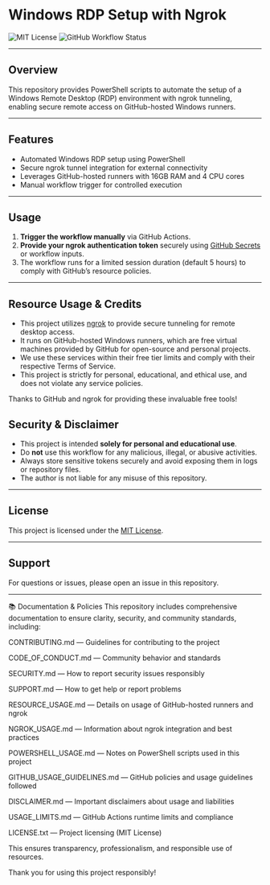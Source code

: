 # Windows RDP Setup with Ngrok

![MIT License](https://img.shields.io/badge/License-MIT-yellow.svg)
![GitHub Workflow Status](https://img.shields.io/github/actions/workflow/status/Rockey800/test/windows-rdp-ngrok.yml?branch=main&label=workflow)

---

## Overview

This repository provides PowerShell scripts to automate the setup of a Windows Remote Desktop (RDP) environment with ngrok tunneling, enabling secure remote access on GitHub-hosted Windows runners.

---

## Features

- Automated Windows RDP setup using PowerShell  
- Secure ngrok tunnel integration for external connectivity  
- Leverages GitHub-hosted runners with 16GB RAM and 4 CPU cores  
- Manual workflow trigger for controlled execution  

---

## Usage

1. **Trigger the workflow manually** via GitHub Actions.  
2. **Provide your ngrok authentication token** securely using [GitHub Secrets](https://docs.github.com/en/actions/security-guides/encrypted-secrets) or workflow inputs.  
3. The workflow runs for a limited session duration (default 5 hours) to comply with GitHub’s resource policies.

---
## Resource Usage & Credits

- This project utilizes [ngrok](https://ngrok.com/) to provide secure tunneling for remote desktop access.
- It runs on GitHub-hosted Windows runners, which are free virtual machines provided by GitHub for open-source and personal projects.
- We use these services within their free tier limits and comply with their respective Terms of Service.
- This project is strictly for personal, educational, and ethical use, and does not violate any service policies.

Thanks to GitHub and ngrok for providing these invaluable free tools!

## Security & Disclaimer

- This project is intended **solely for personal and educational use**.  
- Do **not** use this workflow for any malicious, illegal, or abusive activities.  
- Always store sensitive tokens securely and avoid exposing them in logs or repository files.  
- The author is not liable for any misuse of this repository.

---

## License

This project is licensed under the [MIT License](./LICENSE).

---

## Support

For questions or issues, please open an issue in this repository.

---
📚 Documentation & Policies
This repository includes comprehensive documentation to ensure clarity, security, and community standards, including:

CONTRIBUTING.md — Guidelines for contributing to the project

CODE_OF_CONDUCT.md — Community behavior and standards

SECURITY.md — How to report security issues responsibly

SUPPORT.md — How to get help or report problems

RESOURCE_USAGE.md — Details on usage of GitHub-hosted runners and ngrok

NGROK_USAGE.md — Information about ngrok integration and best practices

POWERSHELL_USAGE.md — Notes on PowerShell scripts used in this project

GITHUB_USAGE_GUIDELINES.md — GitHub policies and usage guidelines followed

DISCLAIMER.md — Important disclaimers about usage and liabilities

USAGE_LIMITS.md — GitHub Actions runtime limits and compliance

LICENSE.txt — Project licensing (MIT License)

This ensures transparency, professionalism, and responsible use of resources.

Thank you for using this project responsibly!
